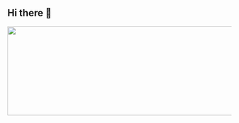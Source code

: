 ## Hi there 👋

<a href="https://github.com/devxb/gitanimals">
  <img src="https://render.gitanimals.org/lines/5pal?pet-id=1" width="900" height="200"/>
</a>

<!--
<a href="https://github.com/devxb/gitanimals">
  <img src="https://render.gitanimals.org/farms/5pal"/>
</a>
<!--
**5pal/5pal** is a ✨ _special_ ✨ repository because its `README.md` (this file) appears on your GitHub profile.

Here are some ideas to get you started:

- 🔭 I’m currently working on ...
- 🌱 I’m currently learning ...
- 👯 I’m looking to collaborate on ...
- 🤔 I’m looking for help with ...
- 💬 Ask me about ...
- 📫 How to reach me: ...
- 😄 Pronouns: ...
- ⚡ Fun fact: ...
-->
